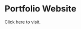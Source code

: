 # Portfolio Website

Click <a target="_blank" href="https://charles-m-doan.github.io/">here</a> to visit.
